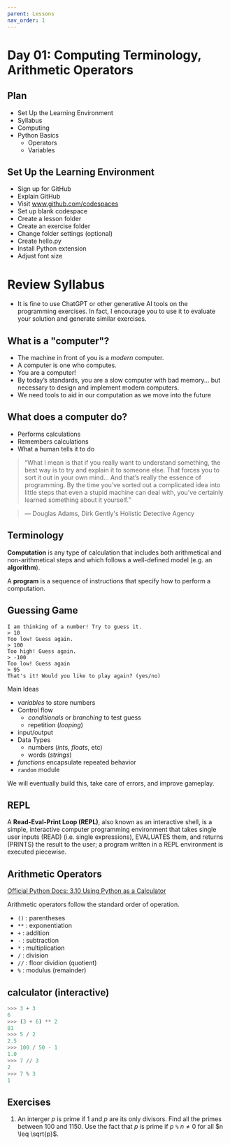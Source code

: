 ```yaml
---
parent: Lessons
nav_order: 1
---
```


# Day 01: Computing Terminology, Arithmetic Operators

## Plan

- Set Up the Learning Environment
- Syllabus
- Computing
- Python Basics
  - Operators
  - Variables
 
## Set Up the Learning Environment

- Sign up for GitHub
- Explain GitHub
- Visit www.github.com/codespaces
- Set up blank codespace
- Create a lesson folder
- Create an exercise folder
- Change folder settings (optional)
- Create hello.py
- Install Python extension
- Adjust font size

# Review Syllabus

- It is fine to use ChatGPT or other generative AI tools on the programming exercises. In fact, I encourage you to use it to evaluate your solution and generate similar exercises. 

## What is a "computer"?

- The machine in front of you is a *modern* computer.
- A computer is one who computes.
- You are a computer!
- By today’s standards, you are a slow computer with bad memory… but necessary to design and implement modern computers.
- We need tools to aid in our computation as we move into the future

## What does a computer do?

- Performs calculations
- Remembers calculations
- What a human tells it to do

> “What I mean is that if you really want to understand something, the best way is to try and explain it to someone else. That forces you to sort it out in your own mind... And that’s really the essence of programming. By the time you’ve sorted out a complicated idea into little steps that even a stupid machine can deal with, you’ve certainly learned something about it yourself.”

> ― Douglas Adams, Dirk Gently's Holistic Detective Agency

## Terminology

**Computation** is any type of calculation that includes both arithmetical and non-arithmetical steps and which follows a well-defined model (e.g. an **algorithm**).

A **program** is a sequence of instructions that specify how to perform a computation.

## Guessing Game

``` text
I am thinking of a number! Try to guess it.
> 10
Too low! Guess again.
> 100
Too high! Guess again.
> -100
Too low! Guess again
> 95
That's it! Would you like to play again? (yes/no)
```

Main Ideas

- *variables* to store numbers
- Control flow
  - *conditionals* or *branching* to test guess
  - repetition (*looping*)
- input/output
- Data Types
  - numbers (*int*s, *float*s, etc)
  - words (_strings_)
- *functions* encapsulate repeated behavior
- `random` module

We will eventually build this, take care of errors, and improve gameplay.

## REPL

A **Read-Eval-Print Loop (REPL)**, also known as an interactive shell, is a simple, interactive computer programming environment that takes single user inputs (READ) (i.e. single expressions), EVALUATES them, and returns (PRINTS) the result to the user; a program written in a REPL environment is executed piecewise.

## Arithmetic Operators

[Official Python Docs: 3.10 Using Python as a Calculator](https://docs.python.org/3.10/tutorial/introduction.html#using-python-as-a-calculator)

Arithmetic operators follow the standard order of operation.

- `()` : parentheses
- `**` : exponentiation
- `+` : addition
- `-` : subtraction
- `*` : multiplication
- `/` : division
- `//` : floor dividion (quotient)
- `%` : modulus (remainder)

## calculator (interactive)

``` python
>>> 3 + 3
6
>>> (3 + 6) ** 2
81
>>> 5 / 2
2.5
>>> 100 / 50 - 1
1.0
>>> 7 // 3
2
>>> 7 % 3
1
```

## Exercises
1. An interger $p$ is prime if $1$ and $p$ are its only divisors. Find all the primes between $100$ and $1150$. Use the fact that $p$ is prime if $p$ `%` $n \neq 0$ for all $n \leq \sqrt{p}$.
